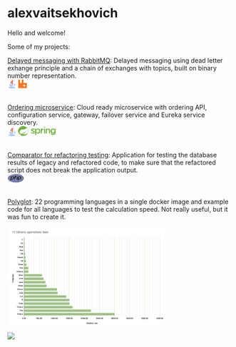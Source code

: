 # alexvaitsekhovich

Hello and welcome! 

Some of my projects:

[Delayed messaging with RabbitMQ](https://github.com/alexvaitsekhovich/rabbitmq-delayed-messaging):
Delayed messaging using dead letter exhange principle and a chain of exchanges with topics, built on binary number representation.
<br>
<img src="https://github.com/alexvaitsekhovich/images/blob/main/java.png" width="20" height="20" alt="Java">
<img src="https://github.com/alexvaitsekhovich/images/blob/main/rabbit.png" width="20" height="20" alt="RabbitMQ">
<br>
<br>


[Ordering microservice](https://github.com/alexvaitsekhovich/ordering-ms-starter):
Cloud ready microservice with ordering API, configuration service, gateway, failover service and Eureka service discovery.
<br>
<img src="https://github.com/alexvaitsekhovich/images/blob/main/java.png" width="20" height="20" alt="Java">
<img src="https://github.com/alexvaitsekhovich/images/blob/main/spring.png" width="88" height="22" alt="RabbitMQ">
<br>
<br>

[Comparator for refactoring testing](https://github.com/alexvaitsekhovich/refactoring_comparator):
Application for testing the database results of legacy and refactored code, to make sure that the refactored script does not break the application output. 
<br>
<img src="https://github.com/alexvaitsekhovich/images/blob/main/php.png" width="37" height="20" alt="Java">
<br>
<br>



[Polyglot](https://github.com/alexvaitsekhovich/polyglot):
22 programming languages in a single docker image and example code for all languages to test the calculation speed. Not really useful, but it was fun to create it.

<img src="https://raw.githubusercontent.com/alexvaitsekhovich/polyglot/master/img/Speed.png" width="352" height="220" alt="Polyglot">



![](https://visitor-badge.glitch.me/badge?page_id=alexvaitsekhovich.alexvaitsekhovich)
